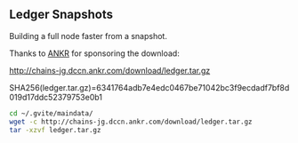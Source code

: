 ## Ledger Snapshots

Building a full node faster from a snapshot. 

Thanks to [ANKR](http://ankr.com) for sponsoring the download:

http://chains-jg.dccn.ankr.com/download/ledger.tar.gz

SHA256(ledger.tar.gz)=6341764adb7e4edc0467be71042bc3f9ecdadf7bf8d019d17ddc52379753e0b1

```bash
cd ~/.gvite/maindata/
wget -c http://chains-jg.dccn.ankr.com/download/ledger.tar.gz
tar -xzvf ledger.tar.gz
```
